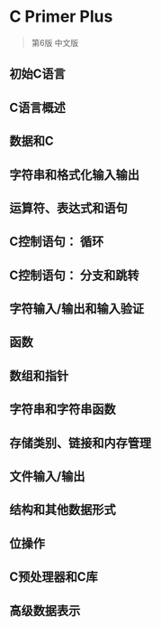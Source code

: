 # C Primer Plus

> 第6版 中文版


## 初始C语言


## C语言概述


## 数据和C


## 字符串和格式化输入输出


## 运算符、表达式和语句


## C控制语句： 循环


## C控制语句： 分支和跳转


## 字符输入/输出和输入验证


## 函数


## 数组和指针


## 字符串和字符串函数


## 存储类别、链接和内存管理


## 文件输入/输出


## 结构和其他数据形式


## 位操作


## C预处理器和C库


## 高级数据表示